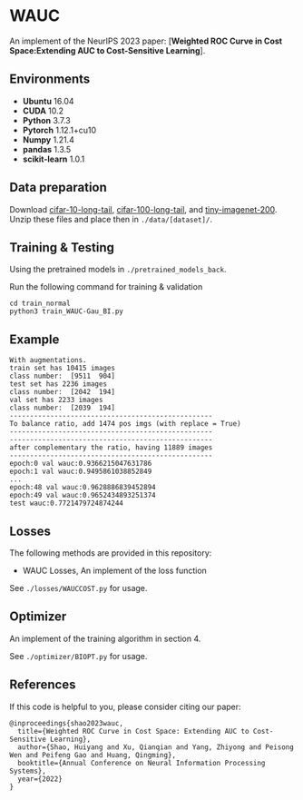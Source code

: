 # WAUC
An implement of the NeurIPS 2023 paper: [**Weighted ROC Curve in Cost Space:Extending AUC to Cost-Sensitive Learning**].

## Environments
* **Ubuntu** 16.04
* **CUDA** 10.2
* **Python** 3.7.3
* **Pytorch** 1.12.1+cu10
* **Numpy** 1.21.4
* **pandas** 1.3.5
* **scikit-learn** 1.0.1

## Data preparation

Download [cifar-10-long-tail]([https://drive.google.com/uc?export=download&id=1TclrpQOF_ullUP99wk_gjGN8pKvtErG8](https://drive.google.com/drive/folders/191lqLKQFksMci_Dm1EC-B7M7OfHSO8Fk?usp=sharing)), [cifar-100-long-tail]([https://www.pkuml.org/resources/pku-vehicleid.html](https://drive.google.com/drive/folders/191lqLKQFksMci_Dm1EC-B7M7OfHSO8Fk?usp=sharing)), and [tiny-imagenet-200]([https://github.com/visipedia/inat_comp/tree/master/2018#Data](https://drive.google.com/drive/folders/191lqLKQFksMci_Dm1EC-B7M7OfHSO8Fk?usp=sharing)). Unzip these files and place then in `./data/[dataset]/`.

## Training & Testing

Using the pretrained models  in `./pretrained_models_back`.

Run the following command for training & validation

```shell
cd train_normal
python3 train_WAUC-Gau_BI.py
```

## Example

```shell
With augmentations.
train set has 10415 images
class number:  [9511  904]
test set has 2236 images
class number:  [2042  194]
val set has 2233 images
class number:  [2039  194]
--------------------------------------------------
To balance ratio, add 1474 pos imgs (with replace = True)
--------------------------------------------------
--------------------------------------------------
after complementary the ratio, having 11889 images
--------------------------------------------------
epoch:0 val wauc:0.9366215047631786
epoch:1 val wauc:0.9495861038852849
...
epoch:48 val wauc:0.9628886839452894
epoch:49 val wauc:0.9652434893251374
test wauc:0.7721479724874244
```

## Losses

The following methods are provided in this repository:

* WAUC Losses, An implement of the loss function

See `./losses/WAUCCOST.py` for usage.

## Optimizer

An implement of the training algorithm in section 4.

See `./optimizer/BIOPT.py` for usage.

## References
If this code is helpful to you, please consider citing our paper:
```
@inproceedings{shao2023wauc,
  title={Weighted ROC Curve in Cost Space: Extending AUC to Cost-Sensitive Learning},
  author={Shao, Huiyang and Xu, Qianqian and Yang, Zhiyong and Peisong Wen and Peifeng Gao and Huang, Qingming},
  booktitle={Annual Conference on Neural Information Processing Systems},
  year={2022}
}
```
